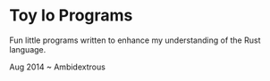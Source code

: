 # Toy Io Programs

Fun little programs written to enhance my understanding of the Rust language.

Aug 2014
~ Ambidextrous
